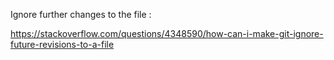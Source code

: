 Ignore further changes to the file :

https://stackoverflow.com/questions/4348590/how-can-i-make-git-ignore-future-revisions-to-a-file